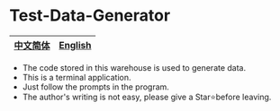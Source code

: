 # Test-Data-Generator
|[中文简体](https://github.com/kimi0705/Data/tree/zh-cn)|[**English**](https://github.com/kimi0705/Data/tree/en)|
|:-:|:-:|
- The code stored in this warehouse is used to generate data.
- This is a terminal application.
- Just follow the prompts in the program.
- The author's writing is not easy, please give a Star⭐before leaving.

